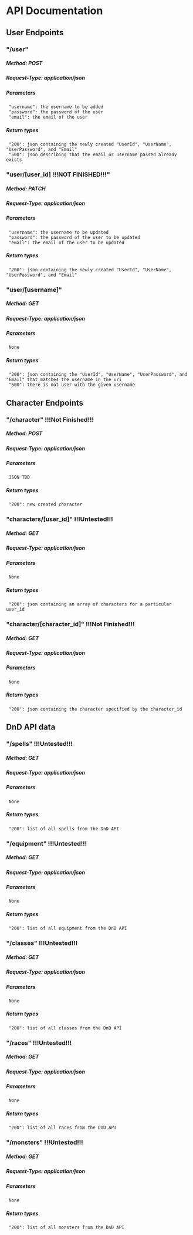 # API Documentation
## User Endpoints
### "/user"
#####    Method: POST
#####    Request-Type: application/json
#####    Parameters
     "username": the username to be added
     "password": the password of the user
     "email": the email of the user
#####    Return types
     "200": json containing the newly created "UserId", "UserName", "UserPassword", and "Email"
     "500": json describing that the email or username passed already exists
### "user/[user_id] !!!NOT FINISHED!!!"
#####    Method: PATCH
#####    Request-Type: application/json
#####    Parameters
     "username": the username to be updated
     "password": the password of the user to be updated
     "email": the email of the user to be updated
#####    Return types
     "200": json containing the newly created "UserId", "UserName", "UserPassword", and "Email"
### "user/[username]"
#####    Method: GET
#####    Request-Type: application/json
#####    Parameters
     None
#####    Return types
     "200": json containing the "UserId", "UserName", "UserPassword", and "Email" that matches the username in the uri
     "500": there is not user with the given username

## Character Endpoints
### "/character" !!!Not Finished!!!
#####    Method: POST
#####    Request-Type: application/json
#####    Parameters
     JSON TBD
#####    Return types
     "200": new created character
### "characters/[user_id]" !!!Untested!!!
#####    Method: GET
#####    Request-Type: application/json
#####    Parameters
     None
#####    Return types
     "200": json containing an array of characters for a particular user_id
### "character/[character_id]" !!!Not Finished!!!
#####    Method: GET
#####    Request-Type: application/json
#####    Parameters
     None
#####    Return types
     "200": json containing the character specified by the character_id

## DnD API data
### "/spells" !!!Untested!!!
#####    Method: GET
#####    Request-Type: application/json
#####    Parameters
     None
#####    Return types
     "200": list of all spells from the DnD API
### "/equipment" !!!Untested!!!
#####    Method: GET
#####    Request-Type: application/json
#####    Parameters
     None
#####    Return types
     "200": list of all equipment from the DnD API
### "/classes" !!!Untested!!!
#####    Method: GET
#####    Request-Type: application/json
#####    Parameters
     None
#####    Return types
     "200": list of all classes from the DnD API
### "/races" !!!Untested!!!
#####    Method: GET
#####    Request-Type: application/json
#####    Parameters
     None
#####    Return types
     "200": list of all races from the DnD API
### "/monsters" !!!Untested!!!
#####    Method: GET
#####    Request-Type: application/json
#####    Parameters
     None
#####    Return types
     "200": list of all monsters from the DnD API